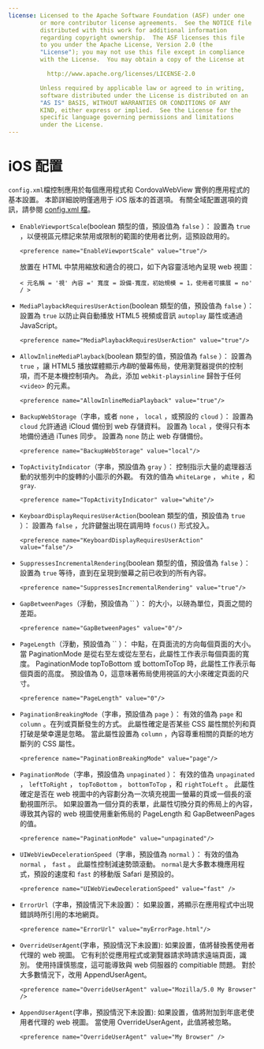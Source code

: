 ```yaml
---
license: Licensed to the Apache Software Foundation (ASF) under one
         or more contributor license agreements.  See the NOTICE file
         distributed with this work for additional information
         regarding copyright ownership.  The ASF licenses this file
         to you under the Apache License, Version 2.0 (the
         "License"); you may not use this file except in compliance
         with the License.  You may obtain a copy of the License at

           http://www.apache.org/licenses/LICENSE-2.0

         Unless required by applicable law or agreed to in writing,
         software distributed under the License is distributed on an
         "AS IS" BASIS, WITHOUT WARRANTIES OR CONDITIONS OF ANY
         KIND, either express or implied.  See the License for the
         specific language governing permissions and limitations
         under the License.
---
```


# iOS 配置

`config.xml`檔控制應用於每個應用程式和 CordovaWebView 實例的應用程式的基本設置。 本節詳細說明僅適用于 iOS 版本的首選項。 有關全域配置選項的資訊，請參閱 [config.xml 檔][1]。

 [1]: config_ref_index.md.html#The%20config.xml%20File

*   `EnableViewportScale`(boolean 類型的值，預設值為 `false` ）： 設置為 `true` ，以便視區元標記來禁用或限制的範圍的使用者比例，這預設啟用的。
    
        <preference name="EnableViewportScale" value="true"/>
        
    
    放置在 HTML 中禁用縮放和適合的視口，如下內容靈活地內呈現 web 視圖：
    
        < 元名稱 = '視' 內容 =' 寬度 = 設備-寬度，初始規模 = 1，使用者可擴展 = no' / >
        

*   `MediaPlaybackRequiresUserAction`(boolean 類型的值，預設值為 `false` ）： 設置為 `true` 以防止與自動播放 HTML5 視頻或音訊 `autoplay` 屬性或通過 JavaScript。
    
        <preference name="MediaPlaybackRequiresUserAction" value="true"/>
        

*   `AllowInlineMediaPlayback`(boolean 類型的值，預設值為 `false` ）： 設置為 `true` ，讓 HTML5 播放媒體顯示*內聯*的螢幕佈局，使用瀏覽器提供的控制項，而不是本機控制項內。 為此，添加 `webkit-playsinline` 歸咎于任何 `<video>` 的元素。
    
        <preference name="AllowInlineMediaPlayback" value="true"/>
        

*   `BackupWebStorage`（字串，或者 `none` ， `local` ，或預設的 `cloud` ）： 設置為 `cloud` 允許通過 iCloud 備份到 web 存儲資料。 設置為 `local` ，使得只有本地備份通過 iTunes 同步。 設置為 `none` 防止 web 存儲備份。
    
        <preference name="BackupWebStorage" value="local"/>
        

*   `TopActivityIndicator`（字串，預設值為 `gray` ）： 控制指示大量的處理器活動的狀態列中的旋轉的小圖示的外觀。 有效的值為 `whiteLarge` ， `white` ，和`gray`.
    
        <preference name="TopActivityIndicator" value="white"/>
        

*   `KeyboardDisplayRequiresUserAction`(boolean 類型的值，預設值為 `true` ）： 設置為 `false` ，允許鍵盤出現在調用時 `focus()` 形式投入。
    
        <preference name="KeyboardDisplayRequiresUserAction" value="false"/>
        

*   `SuppressesIncrementalRendering`(boolean 類型的值，預設值為 `false` ）： 設置為 `true` 等待，直到在呈現到螢幕之前已收到的所有內容。
    
        <preference name="SuppressesIncrementalRendering" value="true"/>
        

*   `GapBetweenPages`（浮動，預設值為 `` ）： 的大小，以磅為單位，頁面之間的差距。
    
        <preference name="GapBetweenPages" value="0"/>
        

*   `PageLength`（浮動，預設值為 `` ）： 中點，在頁面流的方向每個頁面的大小。 當 PaginationMode 是從右至左或從左至右，此屬性工作表示每個頁面的寬度。 PaginationMode topToBottom 或 bottomToTop 時，此屬性工作表示每個頁面的高度。 預設值為 0，這意味著佈局使用視區的大小來確定頁面的尺寸。
    
        <preference name="PageLength" value="0"/>
        

*   `PaginationBreakingMode`（字串，預設值為 `page` ）： 有效的值為 `page` 和 `column` 。在列或頁斷發生的方式。 此屬性確定是否某些 CSS 屬性關於列和頁打破是榮幸還是忽略。 當此屬性設置為 `column` ，內容尊重相關的頁斷的地方斷列的 CSS 屬性。
    
        <preference name="PaginationBreakingMode" value="page"/>
        

*   `PaginationMode`（字串，預設值為 `unpaginated` ）： 有效的值為 `unpaginated` ， `leftToRight` ， `topToBottom` ， `bottomToTop` ，和 `rightToLeft` 。 此屬性確定是否在 web 視圖中的內容劃分為一次填充視圖一螢幕的頁或一個長的滾動視圖所示。 如果設置為一個分頁的表單，此屬性切換分頁的佈局上的內容，導致其內容的 web 視圖使用重新佈局的 PageLength 和 GapBetweenPages 的值。
    
        <preference name="PaginationMode" value="unpaginated"/>
        

*   `UIWebViewDecelerationSpeed`（字串，預設值為 `normal` ）： 有效的值為 `normal` ， `fast` 。 此屬性控制減速勢頭滾動。 `normal`是大多數本機應用程式，預設的速度和 `fast` 的移動版 Safari 是預設的。
    
        <preference name="UIWebViewDecelerationSpeed" value="fast" />
        

*   `ErrorUrl`（字串，預設情況下未設置）： 如果設置，將顯示在應用程式中出現錯誤時所引用的本地網頁。
    
        <preference name="ErrorUrl" value="myErrorPage.html"/>
        

*   `OverrideUserAgent`(字串，預設情況下未設置): 如果設置，值將替換舊使用者代理的 web 視圖。 它有利於從應用程式或瀏覽器請求時請求遠端頁面，識別。 使用持謹慎態度，這可能導致與 web 伺服器的 compitiable 問題。 對於大多數情況下，改用 AppendUserAgent。
    
        <preference name="OverrideUserAgent" value="Mozilla/5.0 My Browser" />
        

*   `AppendUserAgent`(字串，預設情況下未設置): 如果設置，值將附加到年底老使用者代理的 web 視圖。 當使用 OverrideUserAgent，此值將被忽略。
    
        <preference name="OverrideUserAgent" value="My Browser" />